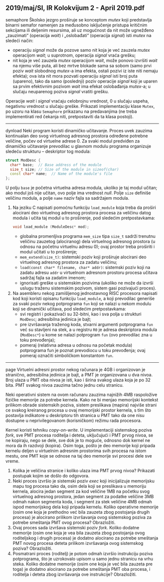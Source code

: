 2019/maj/SI, IR Kolokvijum 2 - April 2019.pdf
--------------------------------------------------------------------------------
semaphore
Školsko jezgro proširuje se konceptom *mutex* koji predstavlja binarni semafor namenjen za
međusobno isključenje pristupa kritičnim sekcijama ili deljenim resursima, ali uz mogućnost
da nit može ugnežđeno „zauzimati“  (operacija *wait*)  i „oslobađati“  (operacija *signal*)  isti
*mutex* na sledeći način:

- operaciju *signal* može da pozove samo nit koja je već zauzela *mutex* operacijom *wait*;
u suprotnom, operacija *signal* vraća grešku;
- nit koja je već zauzela *mutex* operacijom *wait*, može ponovo izvršiti *wait* na njemu
više puta,  ali bez mrtve blokade sama sa sobom (samo prvi poziv *wait* slobodnog
*mutex*-a ima efekta, ostali pozivi iz iste niti nemaju efekta); ova ista nit mora pozvati
operaciju *signal* isti broj puta (upareno),  tako da samo (poslednji)  poziv operacije
*signal* koji je uparen sa prvim efektivnim pozivom *wait* ima efekat oslobađanja
*mutex*-a; u slučaju neuparenog poziva *signal* vratiti grešku.

Operacije *wait* i *signal* vraćaju celobrojnu vrednost, 0 u slučaju uspeha, negativnu vrednost u
slučaju greške. Prikazati implementaciju klase
`Mutex`, po uzoru na klasu `Semaphore` prikazanu
na predavanjima (ne treba implementirati red čekanja niti, pretpostaviti da ta klasa postoji).

--------------------------------------------------------------------------------
dynload
Neki program koristi dinamičko učitavanje.  Proces uvek zauzima kontinualan deo svog
virtuelnog adresnog prostora određene potrebne veličine,  počev od virtuelne adrese 0. Za
svaki modul predviđen za dinamičko učitavanje prevodilac u glavnom modulu programa
organizuje sledeću strukturu – deskriptor tog modula:
```cpp
struct ModDesc {
  char* base;  // Base address of the module
  size_t size; // Size of the module in sizeof(char)
  const char* name;  // Name of the module's file
};
```
U polju `base` je početna virtuelna adresa modula, ukoliko je taj modul učitan; ako modul još
nije učitan, ovo polje ima vrednost *null*. Polje `size` definiše veličinu modula, a polje `name`
naziv fajla sa sadržajem modula.

1. Na jeziku C napisati pomoćnu funkciju
`load_module` koja treba da proširi alocirani deo
virtuelnog adresnog prostora procesa za veličinu datog modula i učita taj modul u to
proširenje, pod sledećim pretpostavkama:
   ```cpp
   void load_module (ModuleDesc* mod);
   ```
   - globalna promenljiva programa `mem_size` tipa `size_t` sadrži trenutnu veličinu zauzetog (alociranog)  dela virtuelnog adresnog prostora (u odnosu na početnu virtuelnu adresu 0); ovaj prostor treba proširiti i modul učitati u to proširenje;
   - `mem_extend(size_t)`:  sistemski poziv koji proširuje alocirani deo virtuelnog adresnog prostora za zadatu veličinu;
   - `load(const char* filename, char* addr)`: sistemski poziv koji na zadatu adresu `addr` u virtuelnom adresnom prostoru procesa učitava sadržaj fajla sa zadatim imenom;
   - ignorisati greške u sistemskim pozivima (ukoliko ne može da izvrši uslugu traženu sistemskim pozivom, sistem gasi pozivajući proces).
2. Na asembleru nekog zamišljenog jednostavnog RISC procesora napisati kod koji koristi
opisanu funkciju
`load_module`, a koji prevodilac generiše za svaki poziv nekog potprograma
`fun` koji se nalazi u nekom modulu koji se dinamički učitava, pod sledećim pretpostavkama:
   - svi registri i pokazivači su 32-bitni, kao i sva polja u strukturi `ModDesc`; adresibilna jedinica je bajt;
   - pre izvršavanja traženog koda, stvarni argumenti potprograma `fun` već su stavljeni na
stek,  a u registru `R0` je adresa deskriptora modula (`ModDesc*`)  u kome se nalazi
potprogram
`fun` (ovo prevodilac zna u toku prevođenja);
   - pomeraj (relativna adresa u odnosu na početak modula) potprograma
fun je poznat
prevodiocu u toku prevođenja; ovaj pomeraj označiti simboličkom konstantom `fun`.

--------------------------------------------------------------------------------
page
Virtuelni adresni prostor nekog računara je 4GB i organizovan je stranično,  adresibilna
jedinica je bajt, a PMT je organizovana u dva nivoa. Broj ulaza u PMT oba nivoa je isti, kao i
širina svakog ulaza koja je po 32 bita. PMT svakog nivoa zauzima tačno jednu celu stranicu.

Neki operativni sistem na ovom računaru zauzima najnižih 4MB raspoložive fizičke memorije
za potrebe kernela.  Kako ne bi menjao memorijski kontekst prilikom obrade sistemskih
poziva,  sistem preslikava (mapira)  najviše strani ce svakog kreiranog procesa u ovaj
memorijski prostor kernela, s tim što postavlja indikatore u deskriptoru tih stranica u PMT
tako da one nisu dostupne u neprivilegovanom (korisničkom) režimu rada procesora.

Kernel koristi tehniku *copy-on-write*.  U implementaciji sistemskog poziva *fork*,  sve PMT
procesa roditelja i deteta, uključujući i PMT prvog nivoa, se ne kopiraju, nego se dele, sve dok
je to moguće, odnosno dok kernel ne mora da ih razdvoji (kopira). Osim toga, pošto je deo
memorije koji pripada kernelu deljen u virtuelnim adresnim prostorima svih procesa na istom
mestu, one PMT koje se odnose na taj deo memorije svi procesi dele sve vreme.

1. Kolika je veličina stranice i koliko ulaza ima PMT prvog nivoa? Prikazati postupak kojim se došlo do odgovora.
2. Neki proces izvršio je sistemski poziv *exec* koji inicijalizuje memorijsku mapu tog
procesa tako da, osim dela koji se preslikava u memoriju kernela, alocira jedan segment za
kod veličine 1MB na početku svog virtuelnog adresnog prostora, jedan segment za podatke
veličine 3MB odmah nakon segmenta koda, i segment za stek veličine 4MB odmah ispod
memorijskog dela koji pripada kernelu.  Koliko operativne memorije (osim one koja je
prethodno već bila zauzeta zbog postojanja drugih procesa) je alocirano prilikom izvršavanja
ovog sistemskog poziva za potrebe smeštanja PMT ovog procesa? Obrazložiti.
3. Ovaj proces sada izvršava sistemski poziv *fork*. Koliko dodatne memorije (osim one
koja je vea bila zauzeta zbog postojanja ovog roditeljskog i drugih procesa)  je dodatno
alocirano za potrebe smeštanja PMT novog procesa deteta prilikom izvršavanja ovog
sistemskog poziva? Obrazložiti.
4. Posmatrani proces (roditelj) je potom odmah izvršio instrukciju poziva potprograma,
što je uzrokovalo upisom u samo jednu stranicu na vrhu steka.  Koliko dodatne memorije
(osim one koja je već bila zauzeta pre toga) je dodatno alocirano za potrebe smeštanja PMT
oba procesa, i roditelja i deteta zbog izvršavanja ove instrukcije? Obrazložiti.
